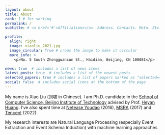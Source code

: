 ```yaml
---
layout: about
title: About
rank: 1 # for sorting
permalink: /
subtitle: # <a href='#'>Affiliations</a>. Address. Contacts. Moto. Etc.

profile:
  align: right
  image: xiaoliu_2021.jpg
  image_circular: True # crops the image to make it circular
  more_info: >
    <p>No. 5 South Zhongguancun St., Haidian, Beijing, CN 100081</p>

news: true  # includes a list of news items
latest_posts: true  # includes a list of the newest posts
selected_papers: true # includes a list of papers marked as "selected={true}"
social: false  # includes social icons at the bottom of the page
---
```


My name is Xiao Liu (刘啸 in Chinese).
I am Ph.D. candidate in the [School of Computer Science, Beijing Institute of Technology](http://cs.bit.edu.cn/) advised by Prof. [Heyan Huang](http://cs.bit.edu.cn/szdw/jsml/js/hhy/index.htm).
I’ve also spent time at [Netease Youdao](http://www.youdao.com/) (2016), [MSRA](https://www.msra.cn/) (2017) and [Tencent](https://www.tencent.com/) (2022).

My research interests are Natural Language Processing (especially Event Extraction and Event Schema Induction) with machine learning approaches.

<!-- Here is my latest [CV](/assets/pdf/xiaoliu-CV.pdf). -->

<!-- Write your biography here. Tell the world about yourself. Link to your favorite [subreddit](http://reddit.com). You can put a picture in, too. The code is already in, just name your picture `prof_pic.jpg` and put it in the `img/` folder.

Put your address / P.O. box / other info right below your picture. You can also disable any of these elements by editing `profile` property of the YAML header of your `_pages/about.md`. Edit `_bibliography/papers.bib` and Jekyll will render your [publications page](/al-folio/publications/) automatically.

Link to your social media connections, too. This theme is set up to use [Font Awesome icons](https://fontawesome.com/) and [Academicons](https://jpswalsh.github.io/academicons/), like the ones below. Add your Facebook, Twitter, LinkedIn, Google Scholar, or just disable all of them.
